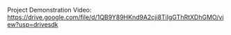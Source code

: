 Project Demonstration Video: https://drive.google.com/file/d/1QB9Y89HKnd9A2cji8TiIgGThRtXDhGMO/view?usp=drivesdk
